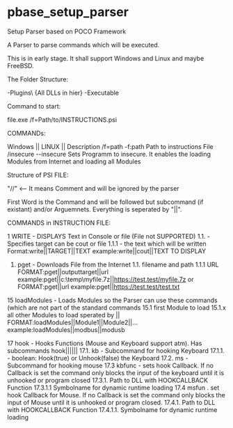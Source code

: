 # pbase_setup_parser
Setup Parser based on POCO Framework

A Parser to parse commands which will be executed.

This is in early stage. It shall support Windows and Linux and maybe FreeBSD.

The Folder Structure:

-Plugins\ {All DLLs in hier}
-Executable

Command to start:

file.exe /f=Path/to/INSTRUCTIONS.psi

COMMANDs:

Windows   ||    LINUX    || Description
/f=path         -f:path       Path to instructions File
/insecure       --insecure    Sets Programm to insecure. It enables the loading Modules from Internet and loading all Modules

Structure of PSI FILE:

"//" <-- It means Comment and will be ignored by the parser

First Word is the Command and will be followed but subcommand (if existant) and/or Arguemnets. Everything is seperated by "||".

COMMANDS in INSTRUCTION FILE:

1 WRITE - DISPLAYS Text in Console or file (File not SUPPORTED)
1.1. <target> - Specifies target can be cout or file
1.1.1 <text> - the text which will be written
Format:write||TARGET||TEXT
example:write||cout||TEXT TO DISPLAY

1. pget - Downloads File from the Internet
1.1. <outputtarget><optional> filename and path
1.1.1 <required> URL
FORMAT:pget||outputtarget||url
example:pget||c:\temp\myfile.7z||https://test.test/myfile.7z
or
FORMAT:pget||url
example:pget||https://test.test/test.txt

15 loadModules - Loads Modules so the Parser can use these commands (which are not part of the standard commands
15.1 <required> first Module to load
15.1.x all other Modules to load sperated by ||
FORMAT:loadModules||Module1||Module2||...
example:loadModules||modbus||modusb

17 hook - Hooks Functions (Mouse and Keyboard support atm). Has subcommands
hook||<required subcommand>||<required first argument>||<required second argument if subcommand is either kbfunc or msfunc>
17.1. kb - Subcommand for hooking Keyboard
17.1.1. - boolean: Hook(true) or Unhook(false) the Keyboard
17.2. ms - Subcommand for hooking mouse
17.3 kbfunc - sets hook Callback. If no Callback is set the command only blocks the input of the keyboard until it is unhooked or program closed
17.3.1. Path to DLL with HOOKCALLBACK Function
17.3.1.1 Symbolname for dynamic runtime loading
17.4 msfun . set hook Callback for Mouse. If no Callback is set the command only blocks the input of Mouse until it is unhooked or program closed.
17.4.1. Path to DLL with HOOKCALLBACK Function
17.4.1.1. Symbolname for dynamic runtime loading

